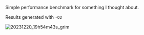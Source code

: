 Simple performance benchmark for something I thought about.

Results generated with `-O2`

![20231220_19h54m43s_grim](https://github.com/Celestial-Gemstone/sort-perf/assets/79963380/f730dbda-414d-4776-acdd-83b0dbce431e)
